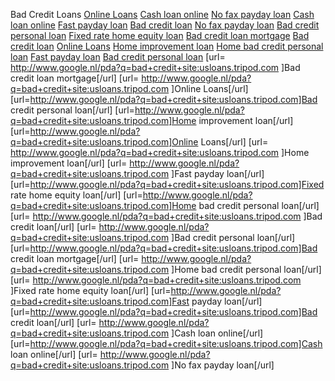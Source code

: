 Bad Credit Loans 
<a href=" http://www.google.nl/pda?q=bad+credit+site:usloans.tripod.com ">Online Loans</a> <a href="http://www.google.nl/pda?q=bad+credit+site:usloans.tripod.com">Cash loan online</a> <a href=" http://www.google.nl/pda?q=bad+credit+site:usloans.tripod.com ">No fax payday loan</a> <a href=" http://www.google.nl/pda?q=bad+credit+site:usloans.tripod.com ">Cash loan online</a> <a href=" http://www.google.nl/pda?q=bad+credit+site:usloans.tripod.com ">Fast payday loan</a> <a href=" http://www.google.nl/pda?q=bad+credit+site:usloans.tripod.com ">Bad credit loan</a> <a href="http://www.google.nl/pda?q=bad+credit+site:usloans.tripod.com">No fax payday loan</a> <a href=" http://www.google.nl/pda?q=bad+credit+site:usloans.tripod.com ">Bad credit personal loan</a> <a href=" http://www.google.nl/pda?q=bad+credit+site:usloans.tripod.com ">Fixed rate home equity loan</a> <a href="http://www.google.nl/pda?q=bad+credit+site:usloans.tripod.com">Bad credit loan mortgage</a> <a href="http://www.google.nl/pda?q=bad+credit+site:usloans.tripod.com">Bad credit loan</a> <a href="http://www.google.nl/pda?q=bad+credit+site:usloans.tripod.com">Online Loans</a> <a href=" http://www.google.nl/pda?q=bad+credit+site:usloans.tripod.com ">Home improvement loan</a> <a href="http://www.google.nl/pda?q=bad+credit+site:usloans.tripod.com">Home bad credit personal loan</a> <a href="http://www.google.nl/pda?q=bad+credit+site:usloans.tripod.com">Fast payday loan</a> <a href="http://www.google.nl/pda?q=bad+credit+site:usloans.tripod.com">Bad credit personal loan</a> 
[url= http://www.google.nl/pda?q=bad+credit+site:usloans.tripod.com ]Bad credit loan mortgage[/url] [url= http://www.google.nl/pda?q=bad+credit+site:usloans.tripod.com ]Online Loans[/url] [url=http://www.google.nl/pda?q=bad+credit+site:usloans.tripod.com]Bad credit personal loan[/url] [url=http://www.google.nl/pda?q=bad+credit+site:usloans.tripod.com]Home improvement loan[/url] [url=http://www.google.nl/pda?q=bad+credit+site:usloans.tripod.com]Online Loans[/url] [url= http://www.google.nl/pda?q=bad+credit+site:usloans.tripod.com ]Home improvement loan[/url] [url= http://www.google.nl/pda?q=bad+credit+site:usloans.tripod.com ]Fast payday loan[/url] [url=http://www.google.nl/pda?q=bad+credit+site:usloans.tripod.com]Fixed rate home equity loan[/url] [url=http://www.google.nl/pda?q=bad+credit+site:usloans.tripod.com]Home bad credit personal loan[/url] [url= http://www.google.nl/pda?q=bad+credit+site:usloans.tripod.com ]Bad credit loan[/url] [url= http://www.google.nl/pda?q=bad+credit+site:usloans.tripod.com ]Bad credit personal loan[/url] [url=http://www.google.nl/pda?q=bad+credit+site:usloans.tripod.com]Bad credit loan mortgage[/url] [url= http://www.google.nl/pda?q=bad+credit+site:usloans.tripod.com ]Home bad credit personal loan[/url] [url= http://www.google.nl/pda?q=bad+credit+site:usloans.tripod.com ]Fixed rate home equity loan[/url] [url=http://www.google.nl/pda?q=bad+credit+site:usloans.tripod.com]Fast payday loan[/url] [url=http://www.google.nl/pda?q=bad+credit+site:usloans.tripod.com]Bad credit loan[/url] [url= http://www.google.nl/pda?q=bad+credit+site:usloans.tripod.com ]Cash loan online[/url] [url=http://www.google.nl/pda?q=bad+credit+site:usloans.tripod.com]Cash loan online[/url] [url= http://www.google.nl/pda?q=bad+credit+site:usloans.tripod.com ]No fax payday loan[/url] 
